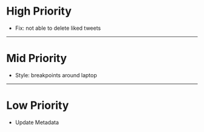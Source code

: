 # High Priority

- Fix: not able to delete liked tweets

---

# Mid Priority

- Style: breakpoints around laptop

---

# Low Priority

- Update Metadata

